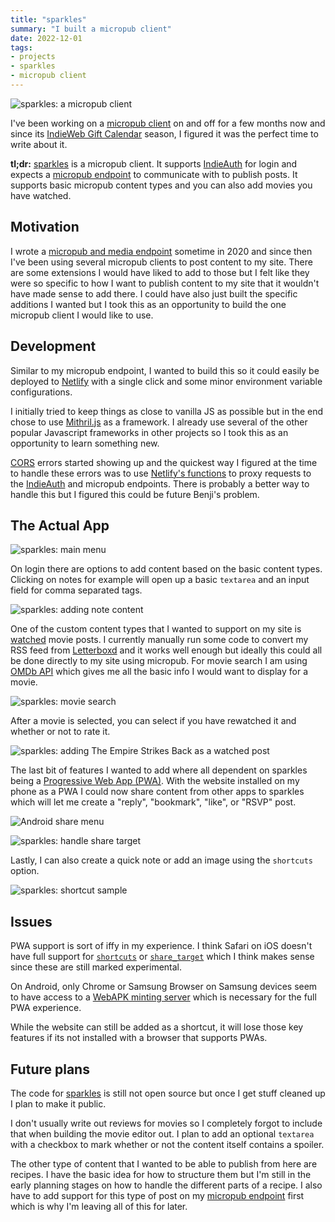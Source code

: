 ```yaml
---
title: "sparkles"
summary: "I built a micropub client"
date: 2022-12-01
tags:
- projects
- sparkles
- micropub client
---
```


![sparkles: a micropub client](/assets/images/sparkles-icon.png)

I've been working on a [micropub client](https://indieweb.org/Micropub/Clients) on and off for a few months now and since its [IndieWeb Gift Calendar](https://indieweb.org/2022-12-indieweb-gift-calendar) season, I figured it was the perfect time to write about it.

**tl;dr:** [sparkles](https://sparkles.sploot.com) is a micropub client. It supports [IndieAuth](https://indieauth.net/) for login and expects a [micropub endpoint](https://indieweb.org/Micropub/Servers) to communicate with to publish posts. It supports basic micropub content types and you can also add movies you have watched.

## Motivation

I wrote a [micropub and media endpoint](https://github.com/benjifs/micropub) sometime in 2020 and since then I've been using several micropub clients to post content to my site. There are some extensions I would have liked to add to those but I felt like they were so specific to how I want to publish content to my site that it wouldn't have made sense to add there. I could have also just built the specific additions I wanted but I took this as an opportunity to build the one micropub client I would like to use.

## Development

Similar to my micropub endpoint, I wanted to build this so it could easily be deployed to [Netlify](https://www.netlify.com/) with a single click and some minor environment variable configurations.

I initially tried to keep things as close to vanilla JS as possible but in the end chose to use [Mithril.js](https://mithril.js.org/) as a framework. I already use several of the other popular Javascript frameworks in other projects so I took this as an opportunity to learn something new.

[CORS](https://developer.mozilla.org/en-US/docs/Web/HTTP/CORS) errors started showing up and the quickest way I figured at the time to handle these errors was to use [Netlify's functions](https://www.netlify.com/products/functions/) to proxy requests to the [IndieAuth](https://indieauth.net/) and micropub endpoints. There is probably a better way to handle this but I figured this could be future Benji's problem.

## The Actual App

![sparkles: main menu](/assets/images/sparkles-menu.jpg)

On login there are options to add content based on the basic content types. Clicking on notes for example will open up a basic `textarea` and an input field for comma separated tags.

![sparkles: adding note content](/assets/images/sparkles-note.jpg)

One of the custom content types that I wanted to support on my site is [watched](/watched) movie posts. I currently manually run some code to convert my RSS feed from [Letterboxd](https://letterboxd.com/) and it works well enough but ideally this could all be done directly to my site using micropub. For movie search I am using [OMDb API](https://www.omdbapi.com/) which gives me all the basic info I would want to display for a movie.

![sparkles: movie search](/assets/images/sparkles-movie-search.jpg)

After a movie is selected, you can select if you have rewatched it and whether or not to rate it.

![sparkles: adding The Empire Strikes Back as a watched post](/assets/images/sparkles-movie-add.jpg)

The last bit of features I wanted to add where all dependent on sparkles being a [Progressive Web App (PWA)](https://web.dev/progressive-web-apps/). With the website installed on my phone as a PWA I could now share content from other apps to sparkles which will let me create a "reply", "bookmark", "like", or "RSVP" post.

![Android share menu](/assets/images/sparkles-share-android.jpg)

![sparkles: handle share target](/assets/images/sparkles-share.jpg)

Lastly, I can also create a quick note or add an image using the `shortcuts` option.

![sparkles: shortcut sample](/assets/images/sparkles-shortcuts.jpg)

## Issues

PWA support is sort of iffy in my experience. I think Safari on iOS doesn't have full support for <code>[shortcuts](https://developer.mozilla.org/en-US/docs/Web/Manifest/shortcuts)</code> or <code>[share_target](https://developer.mozilla.org/en-US/docs/Web/Manifest/share_target)</code> which I think makes sense since these are still marked experimental.

On Android, only Chrome or Samsung Browser on Samsung devices seem to have access to a [WebAPK minting server](https://bugs.chromium.org/p/chromium/issues/detail?id=1243583) which is necessary for the full PWA experience.

While the website can still be added as a shortcut, it will lose those key features if its not installed with a browser that supports PWAs.

## Future plans

The code for [sparkles](/tags/sparkles) is still not open source but once I get stuff cleaned up I plan to make it public.

I don't usually write out reviews for movies so I completely forgot to include that when building the movie editor out. I plan to add an optional `textarea` with a checkbox to mark whether or not the content itself contains a spoiler.

The other type of content that I wanted to be able to publish from here are recipes. I have the basic idea for how to structure them but I'm still in the early planning stages on how to handle the different parts of a recipe. I also have to add support for this type of post on my [micropub endpoint](https://github.com/benjifs/micropub) first which is why I'm leaving all of this for later.
